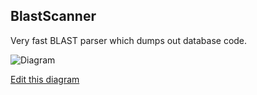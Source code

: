 ## BlastScanner

Very fast BLAST parser which dumps out database code.

![Diagram](https://kroki.io/graphviz/svg/eNptjrFuwjAURXe-4smzqcTAhIxkx3RigbChDk78IKbGiWxHKEL8exMnqYRaj-_c43u1uXrVVHCF5wL655X71sYzcpIkHVyt8Rwq1SBzdUQaYmeRXYy1qOnD6Fix1cf6K2Wfg82CuuMGOAVBIXslwGG5BXG2qkDLLrW_q6iL0REDyiZUWBViMwI-3UjeFjcsI3zy_MTJZM1QDIYUhI4Ty84ap9GPqew3te9d8BhaG_sfEpTL7X-1cnYOLfrurTQbpu7emvNSOYd-CszsmIqk-DPq9QP1fnAY)

[Edit this diagram](https://niolesk.top/#https://kroki.io/graphviz/svg/eNptjrFuwjAURXe-4smzqcTAhIxkx3RigbChDk78IKbGiWxHKEL8exMnqYRaj-_c43u1uXrVVHCF5wL655X71sYzcpIkHVyt8Rwq1SBzdUQaYmeRXYy1qOnD6Fix1cf6K2Wfg82CuuMGOAVBIXslwGG5BXG2qkDLLrW_q6iL0REDyiZUWBViMwI-3UjeFjcsI3zy_MTJZM1QDIYUhI4Ty84ap9GPqew3te9d8BhaG_sfEpTL7X-1cnYOLfrurTQbpu7emvNSOYd-CszsmIqk-DPq9QP1fnAY)

